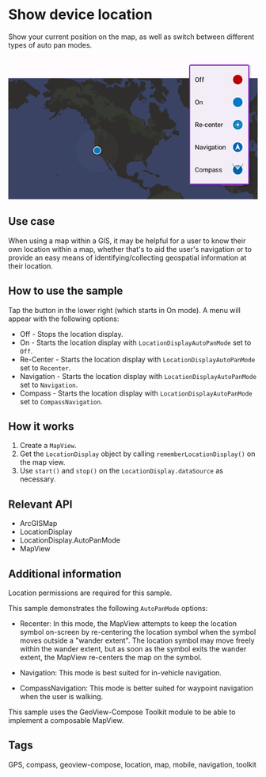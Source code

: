 # Show device location

Show your current position on the map, as well as switch between different types of auto pan modes.

![Image of show device location](show-device-location.png)

## Use case

When using a map within a GIS, it may be helpful for a user to know their own location within a map, whether that's to aid the user's navigation or to provide an easy means of identifying/collecting geospatial information at their location.

## How to use the sample

Tap the button in the lower right (which starts in On mode). A menu will appear with the following options:

* Off - Stops the location display.
* On - Starts the location display with `LocationDisplayAutoPanMode` set to `Off`.
* Re-Center - Starts the location display with `LocationDisplayAutoPanMode` set to `Recenter`.
* Navigation - Starts the location display with `LocationDisplayAutoPanMode` set to `Navigation`.
* Compass - Starts the location display with `LocationDisplayAutoPanMode` set to `CompassNavigation`.

## How it works

1. Create a `MapView`.
2. Get the `LocationDisplay` object by calling `rememberLocationDisplay()` on the map view.
3. Use `start()` and `stop()` on the `LocationDisplay.dataSource` as necessary.

## Relevant API

* ArcGISMap
* LocationDisplay
* LocationDisplay.AutoPanMode
* MapView

## Additional information

Location permissions are required for this sample.

This sample demonstrates the following `AutoPanMode` options:

* Recenter: In this mode, the MapView attempts to keep the location symbol on-screen by re-centering the location symbol when the symbol moves outside a "wander extent". The location symbol may move freely within the wander extent, but as soon as the symbol exits the wander extent, the MapView re-centers the map on the symbol.

* Navigation: This mode is best suited for in-vehicle navigation.

* CompassNavigation: This mode is better suited for waypoint navigation when the user is walking.

This sample uses the GeoView-Compose Toolkit module to be able to implement a composable MapView.

## Tags

GPS, compass, geoview-compose, location, map, mobile, navigation, toolkit
